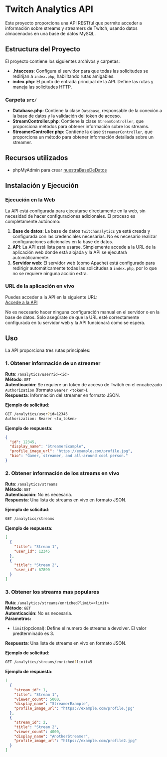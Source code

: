 # Twitch Analytics API

Este proyecto proporciona una API RESTful que permite acceder a información sobre streams y streamers de Twitch, usando datos almacenados en una base de datos MySQL.

## Estructura del Proyecto

El proyecto contiene los siguientes archivos y carpetas:

- **.htaccess**: Configura el servidor para que todas las solicitudes se redirijan a `index.php`, habilitando rutas amigables.
- **index.php**: El punto de entrada principal de la API. Define las rutas y maneja las solicitudes HTTP.
### Carpeta `src/`
- **Database.php**: Contiene la clase `Database`, responsable de la conexión a la base de datos y la validación del token de acceso.
- **StreamController.php**: Contiene la clase `StreamController`, que proporciona métodos para obtener información sobre los streams.
- **StreamerController.php**: Contiene la clase `StreamerController`, que proporciona un método para obtener información detallada sobre un streamer.

## Recursos utilizados
- phpMyAdmin para crear [nuestraBaseDeDatos](https://phpmyadmin.mi-alojamiento.com/?d=twitchanalytics.com")
  
## Instalación y Ejecución

### Ejecución en la Web

La API está configurada para ejecutarse directamente en la web, sin necesidad de hacer configuraciones adicionales. El proceso es completamente autónomo:

1. **Base de datos**: La base de datos `twitchanalytics` ya está creada y configurada con las credenciales necesarias. No es necesario realizar configuraciones adicionales en la base de datos.
2. **API**: La API está lista para usarse. Simplemente accede a la URL de la aplicación web donde está alojada y la API se ejecutará automáticamente.
3. **Servidor web**: El servidor web (como Apache) está configurado para redirigir automáticamente todas las solicitudes a `index.php`, por lo que no se requiere ninguna acción extra.

### URL de la aplicación en vivo

Puedes acceder a la API en la siguiente URL:  
[Accede a la API](http://twitchanalytics.com.mialias.net/)

No es necesario hacer ninguna configuración manual en el servidor o en la base de datos. Solo asegúrate de que la URL esté correctamente configurada en tu servidor web y la API funcionará como se espera.

## Uso

La API proporciona tres rutas principales:

### 1. **Obtener información de un streamer**  
**Ruta**: `/analytics/user?id=<id>`  
**Método**: `GET`  
**Autenticación**: Se requiere un token de acceso de Twitch en el encabezado `Authorization` (formato `Bearer <token>`).  
**Respuesta**: Información del streamer en formato JSON. 

**Ejemplo de solicitud**:  
```bash
GET /analytics/user?id=12345
Authorization: Bearer <tu_token>
```
**Ejemplo de respuesta**:  
```json
{
  "id": 12345,
  "display_name": "StreamerExample",
  "profile_image_url": "https://example.com/profile.jpg",
  "bio": "Gamer, streamer, and all-around cool person."
}
```
### 2. **Obtener información de los streams en vivo**  
**Ruta**: `/analytics/streams`  
**Método**: `GET`  
**Autenticación**: No es necesaria.  
**Respuesta**: Una lista de streams en vivo en formato JSON.  

**Ejemplo de solicitud**: 
```bash
GET /analytics/streams
```
**Ejemplo de respuesta**:  
```json
[
  {
    "title": "Stream 1",
    "user_id": 12345
  },
  {
    "title": "Stream 2",
    "user_id": 67890
  }
]
```
### 3. **Obtener los streams mas populares**  
**Ruta**: `/analytics/streams/enriched?limit=<limit>`  
**Método**: `GET`  
**Autenticación**: No es necesaria.  
**Párametros:**
+ `limit`(opcional): Define el numero de streams a devolver. El valor predterminado es 3.
  
**Respuesta**: Una lista de streams en vivo en formato JSON.

**Ejemplo de solicitud**: 
```bash
GET /analytics/streams/enriched?limit=5
```
**Ejemplo de respuesta**:  
```json
[
  {
    "stream_id": 1,
    "title": "Stream 1",
    "viewer_count": 5000,
    "display_name": "StreamerExample",
    "profile_image_url": "https://example.com/profile.jpg"
  },
  {
    "stream_id": 2,
    "title": "Stream 2",
    "viewer_count": 4000,
    "display_name": "AnotherStreamer",
    "profile_image_url": "https://example.com/profile2.jpg"
  }
]
```






